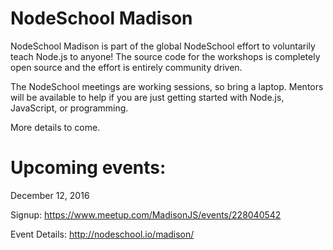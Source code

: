 # NodeSchool Madison
NodeSchool Madison is part of the global NodeSchool effort to voluntarily teach Node.js to anyone! The source code for the workshops is completely open source and the effort is entirely community driven.

The NodeSchool meetings are working sessions, so bring a laptop. Mentors will be available to help if you are just getting started with Node.js, JavaScript, or programming.

More details to come.

# Upcoming events:
December 12, 2016

Signup: https://www.meetup.com/MadisonJS/events/228040542

Event Details: http://nodeschool.io/madison/
